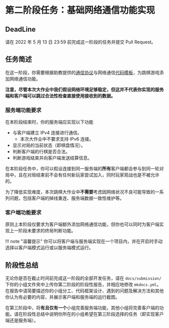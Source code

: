 # 第二阶段任务：基础网络通信功能实现

## DeadLine

请在 2022 年 5 月 13 日 23:59 前完成这一阶段的任务并提交 Pull Request。

## 任务简述

在这一阶段，你需要根据助教提供的[通信协议](./inst-protocol.md)与网络通信[代码模板](./inst-api.md)，为跳棋游戏添加网络通信功能。

**注意，尽管本次大作业中我们假设网络环境足够稳定，但这并不代表你实现的服务端和客户端可以跳过合法性检查直接使用接收到的数据。**

### 服务端功能要求

在本阶段结束时，你的服务端应实现以下功能

+ 与客户端建立 IPv4 连接进行通信。
	- 本次大作业中不要求支持 IPv6 连接。
+ 显示对局的当前状态（即棋盘情况）。
+ 判断客户端的行棋是否合法。
+ 判断游戏结束并向客户端发送结算信息。

在本阶段任务中，你可以假设连接到同一服务端的**所有**客户端都会参与到同一轮对局中，且在对局结束前不会有任何新玩家尝试加入，同时玩家观战也是不被允许的。

为了降低实现难度，本次跳棋大作业中**不需要**考虑因网络状况不良可能导致的一系列问题，包括客户端的掉线重连、服务端数据一致性维护等。

### 客户端功能要求

原则上本阶段仅要求为客户端额外添加网络通信功能，但你也可以同时为客户端实现上一阶段未要求的终局判断功能。

!!! note "温馨提示"
	你可以将客户端与服务端实现在一个项目内，并在开启时手动选择以客户端模式运行或以服务端模式运行。


## 阶段性总结

无论你是否在截止时间前完成这一阶段的全部开发任务，请在 `docs/submission/` 下你的小组文件夹中上传你第二阶段的阶段性报告，并相应地修改 `mkdocs.yml`。在报告中请简要描述你的小组分工、代码框架设计、遇到的问题及解决方法和其他你认为有必要的内容，并展示客户端和服务端的运行截图。

在第三阶段中，将**有且仅有一个**小组完善服务端功能，其他小组将完善客户端的功能。请在阶段性总结中说明你所在的小组希望在第三阶段选择的任务（即实现客户端还是服务端）。
